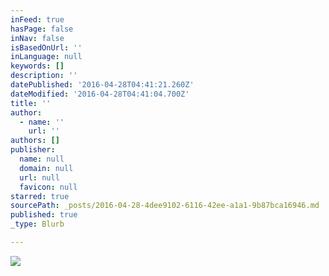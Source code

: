 ```yaml
---
inFeed: true
hasPage: false
inNav: false
isBasedOnUrl: ''
inLanguage: null
keywords: []
description: ''
datePublished: '2016-04-28T04:41:21.260Z'
dateModified: '2016-04-28T04:41:04.700Z'
title: ''
author:
  - name: ''
    url: ''
authors: []
publisher:
  name: null
  domain: null
  url: null
  favicon: null
starred: true
sourcePath: _posts/2016-04-28-4dee9102-6116-42ee-a1a1-9b87bca16946.md
published: true
_type: Blurb

---
```

![](https://the-grid-user-content.s3-us-west-2.amazonaws.com/d87da2d7-485e-42fa-8044-974526e7fe73.png)